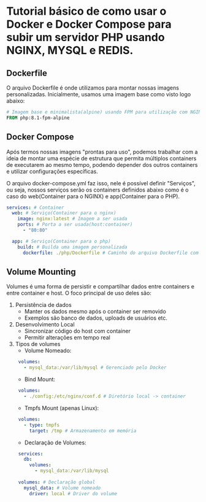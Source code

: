 # Tutorial básico de como usar o Docker e Docker Compose para subir um servidor PHP usando NGINX, MYSQL e REDIS.

## Dockerfile

O arquivo Dockerfile é onde utilizamos para montar nossas imagens personalizadas. Inicialmente, usamos uma imagem base como visto logo abaixo:

```dockerfile
# Imagem base e minimalista(alpine) usando FPM para utilização com NGINX.
FROM php:8.1-fpm-alpine
```

## Docker Compose

Após termos nossas imagens "prontas para uso", podemos trabalhar com a ideia de montar uma espécie de estrutura que 
permita múltiplos containers de executarem ao mesmo tempo, podendo depender dos outros containers e utilizar configurações específicas.

O arquivo docker-compose.yml faz isso, nele é possível definir "Serviços", ou seja, nossos serviços serão os containers definidos abaixo
como é o caso do web(Container para o NGINX) e app(Container para o PHP).

```yml
services: # Container 
  web: # Serviço(Container para o nginx)
    image: nginx:latest # Imagem a ser usada
    ports: # Porta a ser usada(host:container)
      - "80:80"

  app: # Serviço(Container para o php)
    build: # Builda uma imagem personalizada
      dockerfile: ./php/Dockerfile # Caminho do arquivo Dockerfile com a imagem personalizada

```

## Volume Mounting

Volumes é uma forma de persistir e compartilhar dados entre containers e entre container e host. O foco principal de uso deles são:

1. Persistência de dados
   - Manter os dados mesmo após o container ser removido
   - Exemplos são banco de dados, uploads de usuários etc.
2. Desenvolvimento Local
   - Sincronizar código do host com container
   - Permitir alterações em tempo real
3. Tipos de volumes
   - Volume Nomeado:
   ```yml
    volumes:
      - mysql_data:/var/lib/mysql # Gerenciado pelo Docker 
   ```
   - Bind Mount:
   ```yml
    volumes:
      - ./config:/etc/nginx/conf.d # Diretório local -> container
   ```
   - Tmpfs Mount (apenas Linux):
   ```yml
    volumes:
      - type: tmpfs
        target: /tmp # Armazenamento em memória
    ```
   - Declaração de Volumes:
   ```yml
    services:
      db:
        volumes:
          - mysql_data:/var/lib/mysql
    
    volumes: # Declaração global
      mysql_data: # Volume nomeado
        driver: local # Driver do volume
    ```